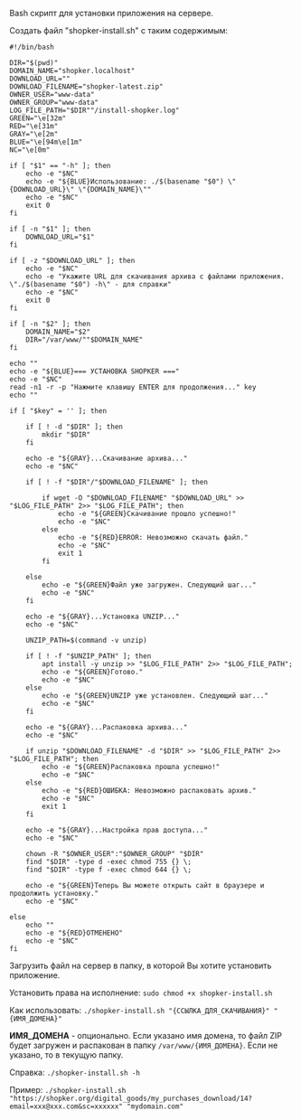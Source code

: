 Bash скрипт для установки приложения на сервере.

Создать файл "shopker-install.sh" с таким содержимым:
~~~
#!/bin/bash

DIR="$(pwd)"
DOMAIN_NAME="shopker.localhost"
DOWNLOAD_URL=""
DOWNLOAD_FILENAME="shopker-latest.zip"
OWNER_USER="www-data"
OWNER_GROUP="www-data"
LOG_FILE_PATH="$DIR""/install-shopker.log"
GREEN="\e[32m"
RED="\e[31m"
GRAY="\e[2m"
BLUE="\e[94m\e[1m"
NC="\e[0m"

if [ "$1" == "-h" ]; then
    echo -e "$NC"
    echo -e "${BLUE}Использование: ./$(basename "$0") \"{DOWNLOAD_URL}\" \"{DOMAIN_NAME}\""
    echo -e "$NC"
    exit 0
fi

if [ -n "$1" ]; then
    DOWNLOAD_URL="$1"
fi

if [ -z "$DOWNLOAD_URL" ]; then
    echo -e "$NC"
    echo -e "Укажите URL для скачивания архива с файлами приложения. \"./$(basename "$0") -h\" - для справки"
    echo -e "$NC"
    exit 0
fi

if [ -n "$2" ]; then
    DOMAIN_NAME="$2"
    DIR="/var/www/""$DOMAIN_NAME"
fi

echo ""
echo -e "${BLUE}=== УСТАНОВКА SHOPKER ==="
echo -e "$NC"
read -n1 -r -p "Нажмите клавишу ENTER для продолжения..." key
echo ""

if [ "$key" = '' ]; then

    if [ ! -d "$DIR" ]; then
        mkdir "$DIR"
    fi

    echo -e "${GRAY}...Скачивание архива..."
    echo -e "$NC"

    if [ ! -f "$DIR"/"$DOWNLOAD_FILENAME" ]; then

        if wget -O "$DOWNLOAD_FILENAME" "$DOWNLOAD_URL" >> "$LOG_FILE_PATH" 2>> "$LOG_FILE_PATH"; then
            echo -e "${GREEN}Скачивание прошло успешно!"
            echo -e "$NC"
        else
            echo -e "${RED}ERROR: Невозможно скачать файл."
            echo -e "$NC"
            exit 1
        fi

    else
        echo -e "${GREEN}Файл уже загружен. Следующий шаг..."
        echo -e "$NC"
    fi

    echo -e "${GRAY}...Установка UNZIP..."
    echo -e "$NC"

    UNZIP_PATH=$(command -v unzip)

    if [ ! -f "$UNZIP_PATH" ]; then
        apt install -y unzip >> "$LOG_FILE_PATH" 2>> "$LOG_FILE_PATH";
        echo -e "${GREEN}Готово."
        echo -e "$NC"
    else
        echo -e "${GREEN}UNZIP уже установлен. Следующий шаг..."
        echo -e "$NC"
    fi

    echo -e "${GRAY}...Распаковка архива..."
    echo -e "$NC"

    if unzip "$DOWNLOAD_FILENAME" -d "$DIR" >> "$LOG_FILE_PATH" 2>> "$LOG_FILE_PATH"; then
        echo -e "${GREEN}Распаковка прошла успешно!"
        echo -e "$NC"
    else
        echo -e "${RED}ОШИБКА: Невозможно распаковать архив."
        echo -e "$NC"
        exit 1
    fi

    echo -e "${GRAY}...Настройка прав доступа..."
    echo -e "$NC"

    chown -R "$OWNER_USER":"$OWNER_GROUP" "$DIR"
    find "$DIR" -type d -exec chmod 755 {} \;
    find "$DIR" -type f -exec chmod 644 {} \;

    echo -e "${GREEN}Теперь Вы можете открыть сайт в браузере и продолжить установку."
    echo -e "$NC"

else
    echo ""
    echo -e "${RED}ОТМЕНЕНО"
    echo -e "$NC"
fi
~~~

Загрузить файл на сервер в папку, в которой Вы хотите установить приложение.

Установить права на исполнение: ``sudo chmod +x shopker-install.sh``

Как использовать: ``./shopker-install.sh "{ССЫЛКА_ДЛЯ_СКАЧИВАНИЯ}" "{ИМЯ_ДОМЕНА}"``

**ИМЯ_ДОМЕНА** - опционально. Если указано имя домена, то файл ZIP будет загружен и распакован в папку ``/var/www/{ИМЯ_ДОМЕНА}``. Если не указано, то в текущую папку.

Справка: ``./shopker-install.sh -h``

Пример: ``./shopker-install.sh "https://shopker.org/digital_goods/my_purchases_download/14?email=xxx@xxx.com&sc=xxxxxx" "mydomain.com"``
